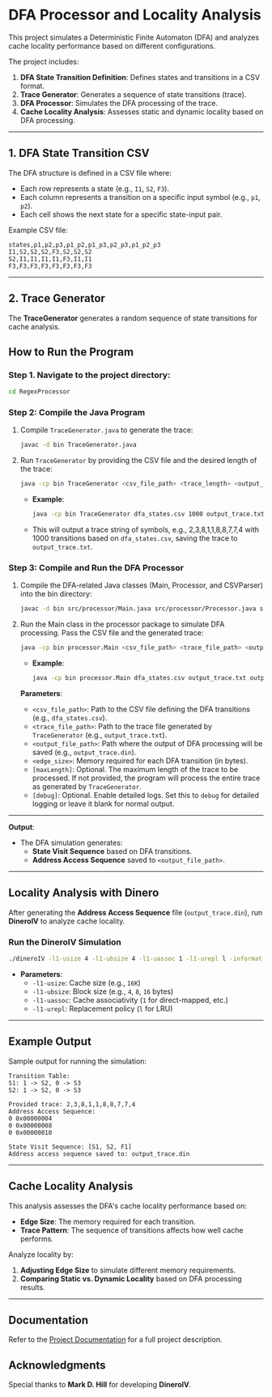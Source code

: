 # DFA Processor and Locality Analysis

This project simulates a Deterministic Finite Automaton (DFA) and analyzes cache locality performance based on different configurations. 

The project includes:
1. **DFA State Transition Definition**: Defines states and transitions in a CSV format.
2. **Trace Generator**: Generates a sequence of state transitions (trace).
3. **DFA Processor**: Simulates the DFA processing of the trace.
4. **Cache Locality Analysis**: Assesses static and dynamic locality based on DFA processing.

---

## 1. DFA State Transition CSV

The DFA structure is defined in a CSV file where:
   - Each row represents a state (e.g., `I1`, `S2`, `F3`).
   - Each column represents a transition on a specific input symbol (e.g., `p1`, `p2`).
   - Each cell shows the next state for a specific state-input pair.

Example CSV file:

```csv
states,p1,p2,p3,p1_p2,p1_p3,p2_p3,p1_p2_p3
I1,S2,S2,S2,F3,S2,S2,S2
S2,I1,I1,I1,I1,F3,I1,I1
F3,F3,F3,F3,F3,F3,F3,F3
```

---

## 2. Trace Generator

The **TraceGenerator** generates a random sequence of state transitions for cache analysis. 

## How to Run the Program
### Step 1. Navigate to the project directory:
   ```sh
   cd RegexProcessor
   ```
### Step 2: Compile the Java Program

1. Compile `TraceGenerator.java` to generate the trace:
   ```sh
   javac -d bin TraceGenerator.java  
   ```

2. Run `TraceGenerator` by providing the CSV file and the desired length of the trace:
   ```sh
   java -cp bin TraceGenerator <csv_file_path> <trace_length> <output_file_path> [debug]
   ```
   - **Example**:
     ```sh
     java -cp bin TraceGenerator dfa_states.csv 1000 output_trace.txt
     ```
   - This will output a trace string of symbols, e.g., 2,3,8,1,1,8,8,7,7,4 with 1000 transitions based on `dfa_states.csv`, saving the trace to `output_trace.txt`.

### Step 3: Compile and Run the DFA Processor

1. Compile the DFA-related Java classes (Main, Processor, and CSVParser) into the bin directory:
   ```sh
   javac -d bin src/processor/Main.java src/processor/Processor.java src/processor/CSVParser.java
   ```

2. Run the Main class in the processor package to simulate DFA processing. Pass the CSV file and the generated trace:
   ```sh
   java -cp bin processor.Main <csv_file_path> <trace_file_path> <output_file_path> <edge_size> [maxLength] [debug]
   ```
   - **Example**:
     ```sh
     java -cp bin processor.Main dfa_states.csv output_trace.txt output_trace.din 4
     ```

   **Parameters**:
   - `<csv_file_path>`: Path to the CSV file defining the DFA transitions (e.g., `dfa_states.csv`).
   - `<trace_file_path>`: Path to the trace file generated by `TraceGenerator` (e.g., `output_trace.txt`).
   - `<output_file_path>`: Path where the output of DFA processing will be saved (e.g., `output_trace.din`).
   - `<edge_size>`: Memory required for each DFA transition (in bytes).
   - `[maxLength]`: Optional. The maximum length of the trace to be processed. If not provided, the program will process the entire trace as generated by `TraceGenerator`.
   - `[debug]`: Optional. Enable detailed logs. Set this to `debug` for detailed logging or leave it blank for normal output.

---

   **Output**:
   - The DFA simulation generates:
     - **State Visit Sequence** based on DFA transitions.
     - **Address Access Sequence** saved to `<output_file_path>`.

---

## Locality Analysis with Dinero

After generating the **Address Access Sequence** file (`output_trace.din`), run **DineroIV** to analyze cache locality.

### Run the DineroIV Simulation

   ```sh
   ./dineroIV -l1-usize 4 -l1-ubsize 4 -l1-uassoc 1 -l1-urepl l -informat d < output_trace.din > results.txt
   ```
   - **Parameters**:
     - `-l1-usize`: Cache size (e.g., `16K`)
     - `-l1-ubsize`: Block size (e.g., `4`, `8`, `16` bytes)
     - `-l1-uassoc`: Cache associativity (`1` for direct-mapped, etc.)
     - `-l1-urepl`: Replacement policy (`l` for LRU)

---

## Example Output

Sample output for running the simulation:

```plaintext
Transition Table:
S1: 1 -> S2, 0 -> S3
S2: 1 -> S2, 0 -> S3

Provided trace: 2,3,8,1,1,8,8,7,7,4
Address Access Sequence:
0 0x00000004
0 0x00000008
0 0x00000010

State Visit Sequence: [S1, S2, F1]
Address access sequence saved to: output_trace.din
```

---

## Cache Locality Analysis

This analysis assesses the DFA's cache locality performance based on:
- **Edge Size**: The memory required for each transition.
- **Trace Pattern**: The sequence of transitions affects how well cache performs.

Analyze locality by:
1. **Adjusting Edge Size** to simulate different memory requirements.
2. **Comparing Static vs. Dynamic Locality** based on DFA processing results.

---

## Documentation

Refer to the [Project Documentation](https://docs.google.com/document/d/1cPBO43YiXDs8ulJmK5JPkgwBo_k5As54sy0AdXT05PE/edit?usp=sharing) for a full project description.

## Acknowledgments

Special thanks to **Mark D. Hill** for developing **DineroIV**.

